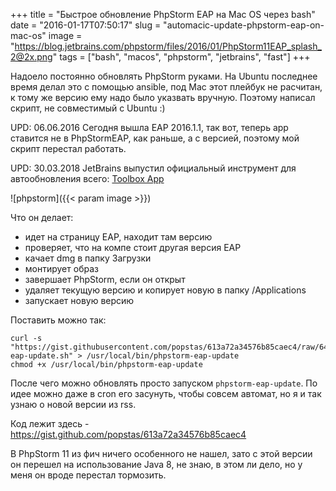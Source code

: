 +++
title = "Быстрое обновление PhpStorm EAP на Mac OS через bash"
date = "2016-01-17T07:50:17"
slug = "automacic-update-phpstorm-eap-on-mac-os"
image = "https://blog.jetbrains.com/phpstorm/files/2016/01/PhpStorm11EAP_splash_2@2x.png"
tags = ["bash", "macos", "phpstorm", "jetbrains", "fast"]
+++

Надоело постоянно обновлять PhpStorm руками. На Ubuntu последнее время делал это с помощью ansible,
под Mac этот плейбук не расчитан, к тому же версию ему надо было указвать вручную.
Поэтому написал скрипт, не совместимый с Ubuntu :)

UPD: 06.06.2016
Сегодня вышла EAP 2016.1.1, так вот, теперь app ставится не в PhpStormEAP, как раньше, а с версией, поэтому мой скрипт перестал работать.

UPD: 30.03.2018
JetBrains выпустил официальный инструмент для автообновления всего: [Toolbox App](https://www.jetbrains.com/toolbox-app/)

![phpstorm]({{< param image >}})
<!--more-->

Что он делает:

- идет на страницу EAP, находит там версию
- проверяет, что на компе стоит другая версия EAP
- качает dmg в папку Загрузки
- монтирует образ
- завершает PhpStorm, если он открыт
- удаляет текущую версию и копирует новую в папку /Applications
- запускает новую версию

Поставить можно так:
```
curl -s "https://gist.githubusercontent.com/popstas/613a72a34576b85caec4/raw/644f457ed0187ab0d1207576e925c06260451131/phpstorm-eap-update.sh" > /usr/local/bin/phpstorm-eap-update
chmod +x /usr/local/bin/phpstorm-eap-update
```

После чего можно обновлять просто запуском `phpstorm-eap-update`.
По идее можно даже в cron его засунуть, чтобы совсем автомат, но я и так узнаю о новой версии из rss.

Код лежит здесь - https://gist.github.com/popstas/613a72a34576b85caec4

В PhpStorm 11 из фич ничего особенного не нашел, зато с этой версии он перешел на использование Java 8,
не знаю, в этом ли дело, но у меня он вроде перестал тормозить.
